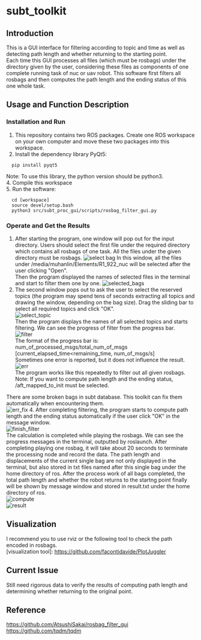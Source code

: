 # subt_toolkit
## Introduction
This is a GUI interface for filtering according to topic and time as well as detecting path length and whether returning to the starting point.   
Each time this GUI processes all files (which must be rosbags) under the directory given by the user, considering these files as components of one complete running task of nuc or uav robot. This software first filters all rosbags and then computes the path length and the ending status of this one whole task.

## Usage and Function Description
### Installation and Run
1. This repository contains two ROS packages. Create one ROS workspace on your own computer and move these two packages into this workspace.
2. Install the dependency library PyQt5:
```
  pip install pyqt5
```
Note: To use this library, the python version should be python3.   
4. Compile this workspace   
5. Run the software:   
```
  cd [workspace]
  source devel/setup.bash
  python3 src/subt_proc_gui/scripts/rosbag_filter_gui.py
```

### Operate and Get the Results
1. After starting the program, one window will pop out for the input directory. Users should select the first file under the required directory which contains all rosbags of one task. All the files under the given directory must be rosbags. ![select bag](select_bag.PNG)
In this window, all the files under /media/muhanlin/Elements/R1_922_nuc will be selected after the user clicking "Open".    
Then the program displayed the names of selected files in the terminal and start to filter them one by one. ![selected_bags](selected_bag.PNG)
3. The second window pops out to ask the user to select the reserved topics (the program may spend tens of seconds extracting all topics and drawing the window, depending on the bag size). Drag the sliding bar to select all required topics and click "OK".    
![select_topic](select_topic.PNG)   
Then the program displays the names of all selected topics and starts filtering. We can see the progress of filter from the progress bar.    
![filter](filter.PNG)   
The format of the progress bar is: num_of_processed_msgs/total_num_of_msgs [current_elapsed_time<remaining_time, num_of_msgs/s]   
Sometimes one error is reported, but it does not influence the result.   ![err](potential_filter_err.PNG)   
The program works like this repeatedly to filter out all given rosbags.   
Note: If you want to compute path length and the ending status, /aft_mapped_to_init must be selected.         
   
There are some broken bags in subt database. This toolkit can fix them automatically when encountering them.   
![err_fix](err_fix.PNG)
4. After completing filtering, the program starts to compute path length and the ending status automatically if the user click "OK" in the message window.    
![finish_filter](finish_filter.PNG)   
The calculation is completed while playing the rosbags. We can see the progress messages in the terminal, outputted by roslaunch. After completing playing one rosbag, it will take about 20 seconds to terminate the processing node and record the data. The path length and displacements of the current single bag are not only displayed in the terminal, but also stored in txt files named after this single bag under the home directory of ros. After the process work of all bags completed, the total path length and whether the robot returns to the startng point finally will be shown by message window and stored in result.txt under the home directory of ros.   
![compute](compute_feature.PNG)   
![result](result.PNG)
## Visualization
I recommend you to use rviz or the following tool to check the path encoded in rosbags.   
[visualization tool]: https://github.com/facontidavide/PlotJuggler
## Current Issue
Still need rigorous data to verify the results of computing path length and determining whether returning to the original point. 
## Reference
https://github.com/AtsushiSakai/rosbag_filter_gui      
https://github.com/tqdm/tqdm
